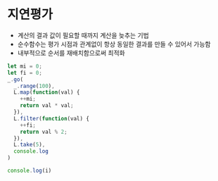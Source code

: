 # 지연평가
- 계산의 결과 값이 필요할 때까지 계산을 늦추는 기법
- 순수함수는 평가 시점과 관계없이 항상 동일한 결과를 만들 수 있어서 가능함
- 내부적으로 순서를 재배치함으로써 최적화

```js
let mi = 0;
let fi = 0;
_.go(
  _.range(100),
  L.map(function(val) {
    ++mi;
    return val * val;
  }),
  L.filter(function(val) {
    ++fi;
    return val % 2;
  }),
  L.take(5),
  console.log
)

console.log(i)
```